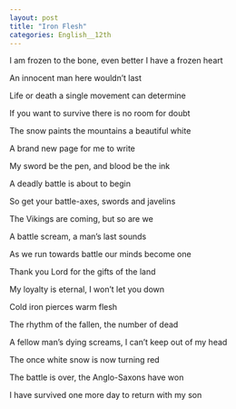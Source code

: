 ```yaml
---
layout: post
title: "Iron Flesh"
categories: English__12th
---
```


I am frozen to the bone, even better I have a frozen heart

An innocent man here wouldn’t last

Life or death a single movement can determine

If you want to survive there is no room for doubt

The snow paints the mountains a beautiful white

A brand new page for me to write

My sword be the pen, and blood be the ink

A deadly battle is about to begin

So get your battle-axes, swords and javelins

The Vikings are coming, but so are we

A battle scream, a man’s last sounds

As we run towards battle our minds become one

Thank you Lord for the gifts of the land

My loyalty is eternal, I won’t let you down

Cold iron pierces warm flesh

The rhythm of the fallen, the number of dead

A fellow man’s dying screams, I can’t keep out of my head

The once white snow is now turning red

The battle is over, the Anglo-Saxons have won

I have survived one more day to return with my son





